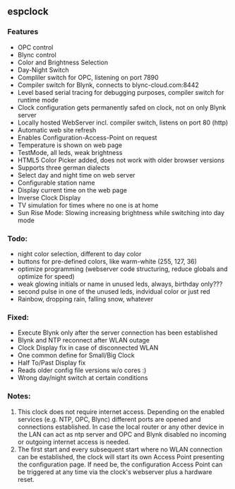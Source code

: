 ## **espclock**
### **Features**
*	OPC control
*	Blync control
*	Color and Brightness Selection
*	Day-Night Switch
*	Compliler switch for OPC, listening on port 7890
*	Compiler switch for Blynk, connects to blync-cloud.com:8442
*	Level based serial tracing for debugging purposes, compiler switch for runtime mode
*	Clock configuration gets permanently safed on clock, not on only Blynk server
*	Locally hosted WebServer incl. compiler switch, listens on port 80 (http)
*	Automatic web site refresh
*	Enables Configuration-Access-Point on request
*	Temperature is shown on web page
*	TestMode, all leds, weak brightness
*	HTML5 Color Picker added, does not work with older browser versions
*	Supports three german dialects
*	Select day and night time on web server
*	Configurable station name
*	Display current time on the web page
*	Inverse Clock Display
*	TV simulation for times where no one is at home
*	Sun Rise Mode: Slowing increasing brightness while switching into day mode

### **Todo:**
*	night color selection, different to day color
*	buttons for pre-defined colors, like warm-white (255, 127, 36)
*	optimize programming (webserver code structuring, reduce globals and optimize for speed)
*	weak glowing initials or name in unused leds, always, birthday only???
*	second pulse in one of the unused leds, indvidual color or just red
*	Rainbow, dropping rain, falling snow, whatever

### **Fixed:** 
*	Execute Blynk only after the server connection has been established
*	Blynk and NTP reconnect after WLAN outage
*	Clock Display fix in case of disconnected WLAN
*	One common define for Small/Big Clock
*	Half To/Past Display fix
*	Reads older config file versions w/o cores :)
*	Wrong day/night switch at certain conditions

### **Notes:**
1.	This clock does not require internet access.
	Depending on the enabled services (e.g. NTP, OPC, Blync) different ports are opened and connections established.
	In case the local router or any other device in the LAN can act as ntp server and OPC and Blynk disabled 
	no incoming or outgoing internet access is needed.
2.	The first start and every subsequent start where no WLAN connection can be established, the clock will start its own
	Access Point presenting the configuration page.
	If need be, the configuration Access Point can be triggered at any time via the clock's webserver plus a hardware reset.